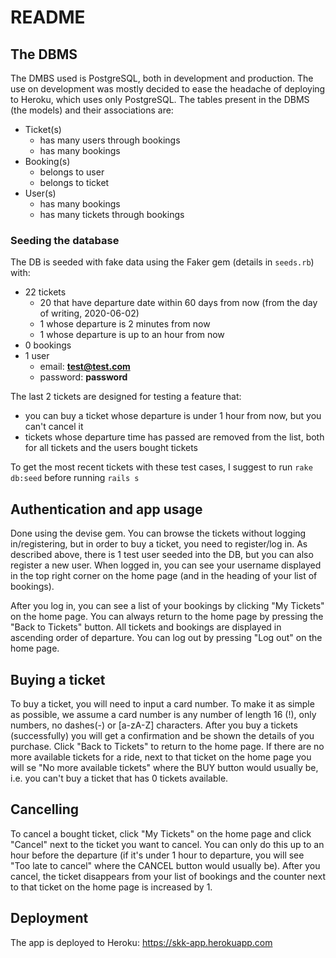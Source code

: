 # README

## The DBMS
The DMBS used is PostgreSQL, both in development and production. The use on development was mostly decided to ease the headache of deploying to Heroku, which uses only PostgreSQL. The tables present in the DBMS (the models) and their associations are:

- Ticket(s)
  - has many users through bookings
  - has many bookings
- Booking(s)
  - belongs to user
  - belongs to ticket
- User(s)
  - has many bookings
  - has many tickets through bookings
  
  
### Seeding the database
The DB is seeded with fake data using the Faker gem (details in `seeds.rb`) with:
- 22 tickets
  - 20 that have departure date within 60 days from now (from the day of writing, 2020-06-02)
  - 1 whose departure is 2 minutes from now
  - 1 whose departure is up to an hour from now
- 0 bookings
- 1 user
  - email: **test@test.com**
  - password: **password**
  
The last 2 tickets are designed for testing a feature that:
- you can buy a ticket whose departure is under 1 hour from now, but you can't cancel it
- tickets whose departure time has passed are removed from the list, both for all tickets and the users bought tickets

To get the most recent tickets with these test cases, I suggest to run `rake db:seed` before running `rails s`

## Authentication and app usage

Done using the devise gem. You can browse the tickets without logging in/registering, but in order to buy a ticket, you need to register/log in. As described above, there is 1 test user seeded into the DB, but you can also register a new user. When logged in, you can see your username displayed in the top right corner on the home page (and in the heading of your list of bookings).

After you log in, you can see a list of your bookings by clicking "My Tickets" on the home page. You can always return to the home page by pressing the "Back to Tickets" button. All tickets and bookings are displayed in ascending order of departure. You can log out by pressing "Log out" on the home page.

## Buying a ticket
To buy a ticket, you will need to input a card number. To make it as simple as possible, we assume a card number is any number of length 16 (!), only numbers, no dashes(-) or [a-zA-Z] characters. After you buy a tickets (successfully) you will get a confirmation and be shown the details of you purchase. Click "Back to Tickets" to return to the home page. If there are no more available tickets for a ride, next to that ticket on the home page you will se "No more available tickets" where the BUY button would usually be, i.e. you can't buy a ticket that has 0 tickets available.

## Cancelling
To cancel a bought ticket, click "My Tickets" on the home page and click "Cancel" next to the ticket you want to cancel. You can only do this up to an hour before the departure (if it's under 1 hour to departure, you will see "Too late to cancel" where the CANCEL button would usually be). After you cancel, the ticket disappears from your list of bookings and the counter next to that ticket on the home page is increased by 1.

## Deployment
The app is deployed to Heroku: https://skk-app.herokuapp.com


